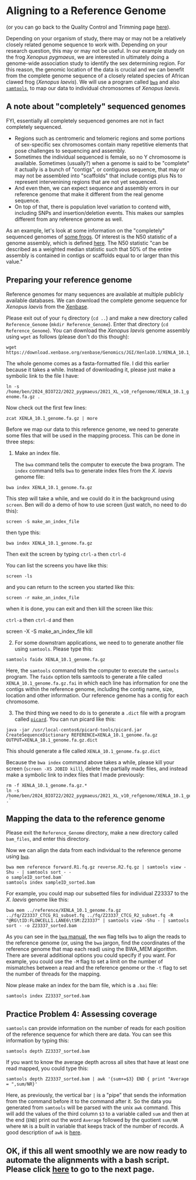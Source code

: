 # Aligning to a Reference Genome

(or you can go back to the Quality Control and Trimming page [here](https://github.com/evansbenj/BIO720/blob/master/1_Lecture_1.md)).

Depending on your organism of study, there may or may not be a relatively closely related genome sequence to work with.  Depending on your research question, this may or may not be useful.  In our example study on the frog *Xenopus pygmaeus*, we are  interested in ultimately doing a genome-wide association study to identify the sex determining region.  For this reason, the genomic location of the data is crucial and we can benefit from the complete genome sequence of a closely related species of African clawed frog (*Xenopus laevis*).  We will use a program called [`bwa`](https://bio-bwa.sourceforge.net/) and also [`samtools`](http://samtools.sourceforge.net/), to map our data to individual chromosomes of *Xenopus laevis*. 

## A note about "completely" sequenced genomes

FYI, essentially all completely sequenced genomes are not in fact completely sequenced.  
- Regions such as centromeric and telomeric regions and some portions of sex-specific sex chromosomes contain many repetitive elements that pose challenges to sequencing and assembly.  
- Sometimes the individual sequenced is female, so no Y chromosome is available.  Sometimes (usually?) when a genome is said to be "complete" it actually is a bunch of "contigs", or contiguous sequence, that may or may not be assembled into "scaffolds" that include contigs plus Ns to represent intervenining regions that are not yet sequenced.  
- And even then, we can expect sequence and assembly errors in our reference genome that make it different from the real genome sequence.  
- On top of that, there is population level variation to contend with, including SNPs and insertion/deletion events.  This makes our samples different from any reference genome as well.

As an example, let's look at some information on the "completely" sequenced genomes of [some frogs](https://www.xenbase.org/xenbase/static-xenbase/ftpDatafiles.jsp).  Of interest is the N50 statistic of a genome assembly, which is defined [here](https://en.wikipedia.org/wiki/N50_statistic). The N50 statistic "can be described as a weighted median statistic such that 50% of the entire assembly is contained in contigs or scaffolds equal to or larger than this value."

## Preparing your reference genome

Reference genomes for many sequences are available at multiple publicly available databases.  We can download the complete genome sequence for *Xenopus laevis* from the [Xenbase](https://www.xenbase.org/xenbase/static-xenbase/ftpDatafiles.jsp). 

Please exit out of your `fq` directory (`cd ..`) and make a new directory called `Reference_Genome` (`mkdir Reference_Genome`). Enter that directory (`cd Reference_Genome`). You can download the *Xenopus laevis* genome assembly using `wget` as follows (please don't do this though):
```
wget https://download.xenbase.org/xenbase/Genomics/JGI/Xenla10.1/XENLA_10.1_genome.fa.gz
```
The whole genome comes as a fasta-formatted file. I did this earlier because it takes a while.  Instead of downloading it, please just make a symbolic link to the file I have:

`ln -s /home/ben/2024_BIO722/2022_pygmaeus/2021_XL_v10_refgenome/XENLA_10.1_genome.fa.gz .`

Now check out the first few lines:

`zcat XENLA_10.1_genome.fa.gz | more`


Before we map our data to this reference genome, we need to generate some files that will be used in the mapping process.  This can be done in three steps:

1. Make an index file.   

    The `bwa` command tells the computer to execute the bwa program.  The `index` command tells `bwa` to generate index files from the *X. laevis* genome file:
```
bwa index XENLA_10.1_genome.fa.gz
```  
This step will take a while, and we could do it in the background using `screen`. Ben will do a demo of how to use screen (just watch, no need to do this):

`screen -S make_an_index_file`
  
then type this:
  
`bwa index XENLA_10.1_genome.fa.gz`
  
Then exit the screen by typing `ctrl-a` then `ctrl-d`
  
You can list the screens you have like this:
  
`screen -ls`

and you can return to the screen you started like this:
  
`screen -r make_an_index_file`
  
when it is done, you can exit and then kill the screen like this:
  
`ctrl-a` then `ctrl-d` and then
  
screen -X -S make_an_index_file kill


2. For some downstram applications, we need to to generate another file using `samtools`.  Please type this:

  `samtools faidx XENLA_10.1_genome.fa.gz`

  Here, the `samtools` command tells the computer to execute the `samtools` program.  The `faidx` option tells samtools to generate a file called `XENLA_10.1_genome.fa.gz.fai` in which each line has information for one the contigs within the reference genome, including the contig name, size, location and other information.  Our reference genome has a contig for each chromosome.

3.  The third thing we need to do is to generate a `.dict` file with a program called [`picard`](http://broadinstitute.github.io/picard/). You can run picard like this:

  `java -jar /usr/local-centos6/picard-tools/picard.jar CreateSequenceDictionary REFERENCE=XENLA_10.1_genome.fa.gz OUTPUT=XENLA_10.1_genome.fa.gz.dict`

This should generate a file called `XENLA_10.1_genome.fa.gz.dict`

Because the `bwa index` command above takes a while, please kill your screen (`screen -XS JOBID kill`), delete the partially made files, and instead make a symbolic link to index files that I made previously:
```
rm -f XENLA_10.1_genome.fa.gz.*
ln -s /home/ben/2024_BIO722/2022_pygmaeus/2021_XL_v10_refgenome/XENLA_10.1_genome.fa.gz* .`
```

## Mapping the data to the reference genome

Please exit the `Reference_Genome` directory, make a new directory called `bam_files`, and enter this directory. 

Now we can align the data from each individual to the reference genome using [`bwa`](https://bio-bwa.sourceforge.net/). 

```
bwa mem reference forward.R1.fq.gz reverse.R2.fq.gz | samtools view -Shu - | samtools sort - -
o sampleID_sorted.bam`
samtools index sampleID_sorted.bam
```

For example, you could map our subsetted files for individual Z23337 to the *X. laevis* genome like this:

```
bwa mem ../reference/XENLA_10.1_genome.fa.gz ../fq/Z23337_CTCG_R1_subset.fq ../fq/Z23337_CTCG_R2_subset.fq -R "@RG\tID:FLOWCELL1.LANE6\tSM:Z23337" | samtools view -Shu - | samtools sort - -o Z23337_sorted.bam
```

As you can see in the [`bwa` manual](http://bio-bwa.sourceforge.net/bwa.shtml), the `mem` flag tells `bwa` to align the reads to the reference genome (or, using the `bwa` jargon, find the coordinates of the reference genome that map each read) using the BWA_MEM algorithm. There are several additional options you could specify if you want.  For example, you could use the `-M` flag to set a limit on the number of mismatches between a read and the reference genome or the `-t` flag to set the number of threads for the mapping. 


Now please make an index for the bam file, which is a `.bai` file:

`samtools index Z23337_sorted.bam`


## Practice Problem 4: Assessing coverage

`samtools` can provide information on the number of reads for each position of the reference sequence for which there are data.  You can see this information by typing this:

`samtools depth Z23337_sorted.bam`

If you want to know the average depth across all sites that have at least one read mapped, you could type this:

`samtools depth Z23337_sorted.bam | awk '{sum+=$3} END { print "Average = ",sum/NR}'`

Here, as previously, the vertical bar `|` is a "pipe" that sends the information from the command before it to the command after it.  So the data you generated from `samtools` will be parsed with the unix `awk` command.  This will add the values of the third column `$3` to a variable called `sum` and then at the end (`END`) print out the word `Average` followed by the quotient `sum/NR` where `NR` is a built in variable that keeps track of the number of records.  A good description of `awk` is [here](http://www.folkstalk.com/2011/12/good-examples-of-awk-command-in-unix.html).

## OK, if this all went smoothly we are now ready to automate the alignments with a bash script.  Please click [here](https://github.com/evansbenj/BIO720/blob/master/3_Lecture_3_Automating_alignment_with_bash.md) to go to the next page.
